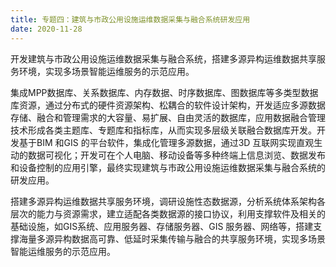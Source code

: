 ```yaml
---
title: 专题四：建筑与市政公用设施运维数据采集与融合系统研发应用
date: 2020-11-28
---
```

开发建筑与市政公用设施运维数据采集与融合系统，搭建多源异构运维数据共享服务环境，实现多场景智能运维服务的示范应用。
<!--more-->

集成MPP数据库、关系数据库、内存数据、时序数据库、图数据库等多类型数据库资源，通过分布式的硬件资源架构、松耦合的软件设计架构，开发适应多源数据存储、融合和管理需求的大容量、易扩展、自由灵活的数据库，应用数据融合管理技术形成各类主题库、专题库和指标库，从而实现多层级关联融合数据库开发。开发基于BIM 和GIS 的平台软件，集成化管理多源数据，通过3D 互联网实现直观生动的数据可视化；开发可在个人电脑、移动设备等多种终端上信息浏览、数据发布和设备控制的应用引擎，最终实现建筑与市政公用设施运维数据采集与融合系统的研发应用。

搭建多源异构运维数据共享服务环境，调研设施性态数据源，分析系统体系架构各层次的能力与资源需求，建立适配各类数据源的接口协议，利用支撑软件及相关的基础设施，如GIS系统、应用服务器、存储服务器、GIS 服务器、网络等，搭建支撑海量多源异构数据高可靠、低延时采集传输与融合的共享服务环境，实现多场景智能运维服务的示范应用。
